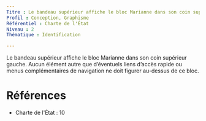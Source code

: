 ```yaml
---
Titre : Le bandeau supérieur affiche le bloc Marianne dans son coin supérieur gauche.
Profil : Conception, Graphisme
Référentiel : Charte de l'État
Niveau : 2
Thématique : Identification

---
```

Le bandeau supérieur affiche le bloc Marianne dans son coin supérieur gauche. Aucun élément autre que d’éventuels liens d’accès rapide ou menus complémentaires de navigation ne doit figurer au-dessus de ce bloc.

# Références

*   Charte de l'État : 10